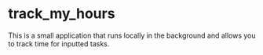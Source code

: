 # track_my_hours
This is a small application that runs locally in the background and allows you to track time for inputted tasks.
